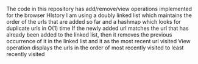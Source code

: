 The code in this repository has add/remove/view operations implemented for the browser HIstory
I am using a doubly linked list which maintains the order of the urls that are added so far and a hashmap which looks for duplicate urls in O(1) time
If the newly added url matches the url that has already been added to the linked list, then it removes the previous occurrence of it in the linked list and it as the most recent url visited
View operation displays the urls in the order of most recently visited to least recently visited
